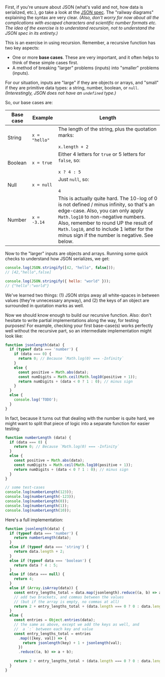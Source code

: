 First, if you're unsure about JSON (what's valid and not, how data is serialized, etc.), go take a look at the [JSON spec](https://www.json.org/). The "railway diagrams" explaining the syntax are very clear. *(Also, don't worry for now about all the complications with escaped characters and scientific number formats etc. The idea of the exercise is to understand recursion, not to understand the JSON spec in its entirety.)*

This is an exercise in using recursion. Remember, a recursive function has two key aspects:

* One or more **base cases**. These are very important, and it often helps to think of these simple cases first.
* A method of breaking "larger" problems (inputs) into "smaller" problems (inputs).

For our situation, inputs are "large" if they are objects or arrays, and "small" if they are primitive data types: a string, number, boolean, or `null`. *(Interestingly, JSON does not have an `undefined` type.)*

So, our base cases are:

| Base case | Example | Length |
|---|---|---|
| String | `x = "hello"` | The length of the string, plus the quotation marks:<br /><br /> `x.length + 2` |
| Boolean | `x = true` | Either 4 letters for `true` or 5 letters for `false`, so:<br /><br /> `x ? 4 : 5` |
| Null | `x = null` | Just `null`, so:<br /><br /> `4` |
| Number | `x = -3.14` | This is actually quite hard. The 10-log of 0 is not defined / minus infinity, so that's an edge-case. Also, you can only apply `Math.log10` to non-negative numbers. Also, remember to round UP the result of `Math.log10`, and to include 1 letter for the minus sign if the number is negative. See below. |

Now to the "larger" inputs are objects and arrays. Running some quick checks to understand how JSON serializes, we get:

```js
console.log(JSON.stringify([42, "hello", false]));
// [42,"hello",false]

console.log(JSON.stringify({ hello: "world" }));
// {"hello":"world"}
```

We've learned two things: (1) JSON strips away all white-spaces in between values (they're unnecessary anyway), and (2) the keys of an object are surrounded in quotation marks as well.

Now we should know enough to build our recursive function. Also: don't hesitate to write partial implementations along the way, for testing purposes! For example, checking your first base-case(s) works perfectly well without the recursive part, so an intermediate implementation might look like:

```js
function jsonlength(data) {
  if (typeof data === 'number') {
    if (data === 0) {
      return 0; // Because `Math.log(0) === -Infinity`
    }
    else {
      const positive = Math.abs(data);
      const numDigits = Math.ceil(Math.log10(positive + 1));
      return numDigits + (data < 0 ? 1 : 0); // minus sign
    }
  }
  else {
    console.log('TODO');
  }
}
```

In fact, because it turns out that dealing with the number is quite hard, we might want to split that piece of logic into a separate function for easier testing:

```js
function numberLength (data) {
  if (data === 0) {
    return 0; // Because `Math.log(0) === -Infinity`
  }
  else {
    const positive = Math.abs(data);
    const numDigits = Math.ceil(Math.log10(positive + 1));
    return numDigits + (data < 0 ? 1 : 0); // minus sign
  }
}

// some test-cases
console.log(numberLength(123));
console.log(numberLength(-123));
console.log(numberLength(0));
console.log(numberLength(1));
console.log(numberLength(10));
```

Here's a full implementation:

```js
function jsonlength(data) {
  if (typeof data === 'number') {
    return numberLength(data);
  }
  else if (typeof data === 'string') {
    return data.length + 2;
  }
  else if (typeof data === 'boolean') {
    return data ? 4 : 5;
  }
  else if (data === null) {
    return 4;
  }
  else if (Array.isArray(data)) {
    const entry_lengths_total = data.map(jsonlength).reduce((a, b) => a + b);
    // add two brackets, and commas between the values
    // (but if the array is empty, no commas at all)
    return 2 + entry_lengths_total + (data.length === 0 ? 0 : data.length - 1);
  }
  else {
    const entries = Object.entries(data);
    // the same as above, except we add the keys as well, and
    //  a `:` between each key and value
    const entry_lengths_total = entries
      .map(([key, val]) => {
        return jsonlength(key) + 1 + jsonlength(val);
      })
      .reduce((a, b) => a + b);
    
    return 2 + entry_lengths_total + (data.length === 0 ? 0 : data.length - 1);
  }
}
```